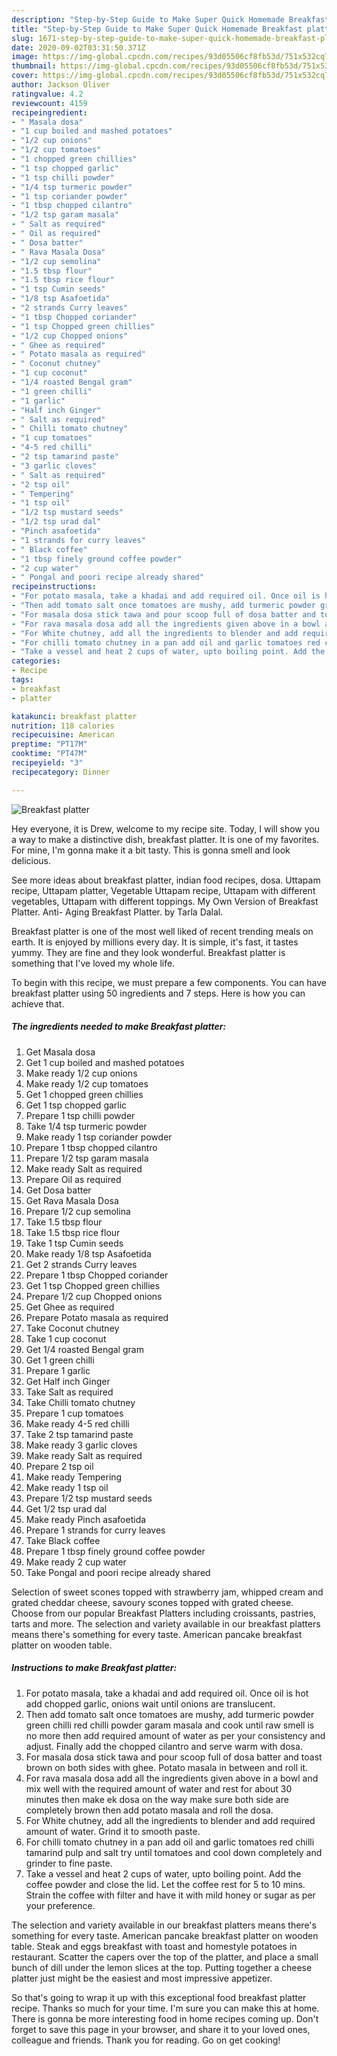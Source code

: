 ```yaml
---
description: "Step-by-Step Guide to Make Super Quick Homemade Breakfast platter"
title: "Step-by-Step Guide to Make Super Quick Homemade Breakfast platter"
slug: 1671-step-by-step-guide-to-make-super-quick-homemade-breakfast-platter
date: 2020-09-02T03:31:50.371Z
image: https://img-global.cpcdn.com/recipes/93d05506cf8fb53d/751x532cq70/breakfast-platter-recipe-main-photo.jpg
thumbnail: https://img-global.cpcdn.com/recipes/93d05506cf8fb53d/751x532cq70/breakfast-platter-recipe-main-photo.jpg
cover: https://img-global.cpcdn.com/recipes/93d05506cf8fb53d/751x532cq70/breakfast-platter-recipe-main-photo.jpg
author: Jackson Oliver
ratingvalue: 4.2
reviewcount: 4159
recipeingredient:
- " Masala dosa"
- "1 cup boiled and mashed potatoes"
- "1/2 cup onions"
- "1/2 cup tomatoes"
- "1 chopped green chillies"
- "1 tsp chopped garlic"
- "1 tsp chilli powder"
- "1/4 tsp turmeric powder"
- "1 tsp coriander powder"
- "1 tbsp chopped cilantro"
- "1/2 tsp garam masala"
- " Salt as required"
- " Oil as required"
- " Dosa batter"
- " Rava Masala Dosa"
- "1/2 cup semolina"
- "1.5 tbsp flour"
- "1.5 tbsp rice flour"
- "1 tsp Cumin seeds"
- "1/8 tsp Asafoetida"
- "2 strands Curry leaves"
- "1 tbsp Chopped coriander"
- "1 tsp Chopped green chillies"
- "1/2 cup Chopped onions"
- " Ghee as required"
- " Potato masala as required"
- " Coconut chutney"
- "1 cup coconut"
- "1/4 roasted Bengal gram"
- "1 green chilli"
- "1 garlic"
- "Half inch Ginger"
- " Salt as required"
- " Chilli tomato chutney"
- "1 cup tomatoes"
- "4-5 red chilli"
- "2 tsp tamarind paste"
- "3 garlic cloves"
- " Salt as required"
- "2 tsp oil"
- " Tempering"
- "1 tsp oil"
- "1/2 tsp mustard seeds"
- "1/2 tsp urad dal"
- "Pinch asafoetida"
- "1 strands for curry leaves"
- " Black coffee"
- "1 tbsp finely ground coffee powder"
- "2 cup water"
- " Pongal and poori recipe already shared"
recipeinstructions:
- "For potato masala, take a khadai and add required oil. Once oil is hot add chopped garlic, onions wait until onions are translucent."
- "Then add tomato salt once tomatoes are mushy, add turmeric powder green chilli red chilli powder garam masala and cook until raw smell is no more then add required amount of water as per your consistency and adjust. Finally add the chopped cilantro and serve warm with dosa."
- "For masala dosa stick tawa and pour scoop full of dosa batter and toast brown on both sides with ghee. Potato masala in between and roll it."
- "For rava masala dosa add all the ingredients given above in a bowl and mix well with the required amount of water and rest for about 30 minutes then make ek dosa on the way make sure both side are completely brown then add potato masala and roll the dosa."
- "For White chutney, add all the ingredients to blender and add required amount of water. Grind it to smooth paste."
- "For chilli tomato chutney in a pan add oil and garlic tomatoes red chilli tamarind pulp and salt try until tomatoes and cool down completely and grinder to fine paste."
- "Take a vessel and heat 2 cups of water, upto boiling point. Add the coffee powder and close the lid. Let the coffee rest for 5 to 10 mins. Strain the coffee with filter and have it with mild honey or sugar as per your preference."
categories:
- Recipe
tags:
- breakfast
- platter

katakunci: breakfast platter 
nutrition: 118 calories
recipecuisine: American
preptime: "PT17M"
cooktime: "PT47M"
recipeyield: "3"
recipecategory: Dinner

---
```



![Breakfast platter](https://img-global.cpcdn.com/recipes/93d05506cf8fb53d/751x532cq70/breakfast-platter-recipe-main-photo.jpg)

Hey everyone, it is Drew, welcome to my recipe site. Today, I will show you a way to make a distinctive dish, breakfast platter. It is one of my favorites. For mine, I'm gonna make it a bit tasty. This is gonna smell and look delicious.

See more ideas about breakfast platter, indian food recipes, dosa. Uttapam recipe, Uttapam platter, Vegetable Uttapam recipe, Uttapam with different vegetables, Uttapam with different toppings. My Own Version of Breakfast Platter. Anti- Aging Breakfast Platter. by Tarla Dalal.

Breakfast platter is one of the most well liked of recent trending meals on earth. It is enjoyed by millions every day. It is simple, it's fast, it tastes yummy. They are fine and they look wonderful. Breakfast platter is something that I've loved my whole life.


To begin with this recipe, we must prepare a few components. You can have breakfast platter using 50 ingredients and 7 steps. Here is how you can achieve that.

<!--inarticleads1-->

##### The ingredients needed to make Breakfast platter:

1. Get  Masala dosa
1. Get 1 cup boiled and mashed potatoes
1. Make ready 1/2 cup onions
1. Make ready 1/2 cup tomatoes
1. Get 1 chopped green chillies
1. Get 1 tsp chopped garlic
1. Prepare 1 tsp chilli powder
1. Take 1/4 tsp turmeric powder
1. Make ready 1 tsp coriander powder
1. Prepare 1 tbsp chopped cilantro
1. Prepare 1/2 tsp garam masala
1. Make ready  Salt as required
1. Prepare  Oil as required
1. Get  Dosa batter
1. Get  Rava Masala Dosa
1. Prepare 1/2 cup semolina
1. Take 1.5 tbsp flour
1. Take 1.5 tbsp rice flour
1. Take 1 tsp Cumin seeds
1. Make ready 1/8 tsp Asafoetida
1. Get 2 strands Curry leaves
1. Prepare 1 tbsp Chopped coriander
1. Get 1 tsp Chopped green chillies
1. Prepare 1/2 cup Chopped onions
1. Get  Ghee as required
1. Prepare  Potato masala as required
1. Take  Coconut chutney
1. Take 1 cup coconut
1. Get 1/4 roasted Bengal gram
1. Get 1 green chilli
1. Prepare 1 garlic
1. Get Half inch Ginger
1. Take  Salt as required
1. Take  Chilli tomato chutney
1. Prepare 1 cup tomatoes
1. Make ready 4-5 red chilli
1. Take 2 tsp tamarind paste
1. Make ready 3 garlic cloves
1. Make ready  Salt as required
1. Prepare 2 tsp oil
1. Make ready  Tempering
1. Make ready 1 tsp oil
1. Prepare 1/2 tsp mustard seeds
1. Get 1/2 tsp urad dal
1. Make ready Pinch asafoetida
1. Prepare 1 strands for curry leaves
1. Take  Black coffee
1. Prepare 1 tbsp finely ground coffee powder
1. Make ready 2 cup water
1. Take  Pongal and poori recipe already shared


Selection of sweet scones topped with strawberry jam, whipped cream and grated cheddar cheese, savoury scones topped with grated cheese. Choose from our popular Breakfast Platters including croissants, pastries, tarts and more. The selection and variety available in our breakfast platters means there&#39;s something for every taste. American pancake breakfast platter on wooden table. 

<!--inarticleads2-->

##### Instructions to make Breakfast platter:

1. For potato masala, take a khadai and add required oil. Once oil is hot add chopped garlic, onions wait until onions are translucent.
1. Then add tomato salt once tomatoes are mushy, add turmeric powder green chilli red chilli powder garam masala and cook until raw smell is no more then add required amount of water as per your consistency and adjust. Finally add the chopped cilantro and serve warm with dosa.
1. For masala dosa stick tawa and pour scoop full of dosa batter and toast brown on both sides with ghee. Potato masala in between and roll it.
1. For rava masala dosa add all the ingredients given above in a bowl and mix well with the required amount of water and rest for about 30 minutes then make ek dosa on the way make sure both side are completely brown then add potato masala and roll the dosa.
1. For White chutney, add all the ingredients to blender and add required amount of water. Grind it to smooth paste.
1. For chilli tomato chutney in a pan add oil and garlic tomatoes red chilli tamarind pulp and salt try until tomatoes and cool down completely and grinder to fine paste.
1. Take a vessel and heat 2 cups of water, upto boiling point. Add the coffee powder and close the lid. Let the coffee rest for 5 to 10 mins. Strain the coffee with filter and have it with mild honey or sugar as per your preference.


The selection and variety available in our breakfast platters means there&#39;s something for every taste. American pancake breakfast platter on wooden table. Steak and eggs breakfast with toast and homestyle potatoes in restaurant. Scatter the capers over the top of the platter, and place a small bunch of dill under the lemon slices at the top. Putting together a cheese platter just might be the easiest and most impressive appetizer. 

So that's going to wrap it up with this exceptional food breakfast platter recipe. Thanks so much for your time. I'm sure you can make this at home. There is gonna be more interesting food in home recipes coming up. Don't forget to save this page in your browser, and share it to your loved ones, colleague and friends. Thank you for reading. Go on get cooking!
